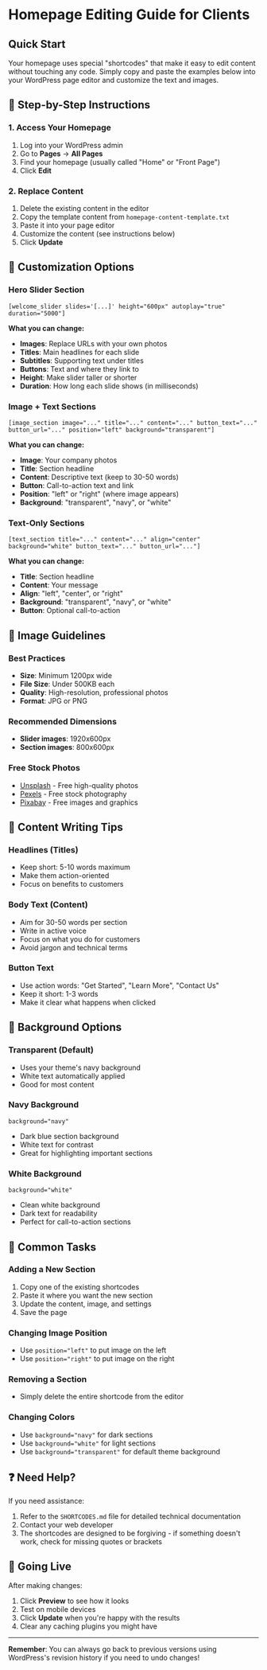 # Homepage Editing Guide for Clients

## Quick Start

Your homepage uses special "shortcodes" that make it easy to edit content without touching any code. Simply copy and paste the examples below into your WordPress page editor and customize the text and images.

## 🎯 Step-by-Step Instructions

### 1. Access Your Homepage
1. Log into your WordPress admin
2. Go to **Pages** → **All Pages**
3. Find your homepage (usually called "Home" or "Front Page")
4. Click **Edit**

### 2. Replace Content
1. Delete the existing content in the editor
2. Copy the template content from `homepage-content-template.txt`
3. Paste it into your page editor
4. Customize the content (see instructions below)
5. Click **Update**

## 🎨 Customization Options

### Hero Slider Section
```
[welcome_slider slides='[...]' height="600px" autoplay="true" duration="5000"]
```

**What you can change:**
- **Images**: Replace URLs with your own photos
- **Titles**: Main headlines for each slide
- **Subtitles**: Supporting text under titles  
- **Buttons**: Text and where they link to
- **Height**: Make slider taller or shorter
- **Duration**: How long each slide shows (in milliseconds)

### Image + Text Sections
```
[image_section image="..." title="..." content="..." button_text="..." button_url="..." position="left" background="transparent"]
```

**What you can change:**
- **Image**: Your company photos
- **Title**: Section headline
- **Content**: Descriptive text (keep to 30-50 words)
- **Button**: Call-to-action text and link
- **Position**: "left" or "right" (where image appears)
- **Background**: "transparent", "navy", or "white"

### Text-Only Sections
```
[text_section title="..." content="..." align="center" background="white" button_text="..." button_url="..."]
```

**What you can change:**
- **Title**: Section headline
- **Content**: Your message
- **Align**: "left", "center", or "right"
- **Background**: "transparent", "navy", or "white"
- **Button**: Optional call-to-action

## 📸 Image Guidelines

### Best Practices
- **Size**: Minimum 1200px wide
- **File Size**: Under 500KB each
- **Quality**: High-resolution, professional photos
- **Format**: JPG or PNG

### Recommended Dimensions
- **Slider images**: 1920x600px
- **Section images**: 800x600px

### Free Stock Photos
- [Unsplash](https://unsplash.com) - Free high-quality photos
- [Pexels](https://pexels.com) - Free stock photography
- [Pixabay](https://pixabay.com) - Free images and graphics

## 📝 Content Writing Tips

### Headlines (Titles)
- Keep short: 5-10 words maximum
- Make them action-oriented
- Focus on benefits to customers

### Body Text (Content)
- Aim for 30-50 words per section
- Write in active voice
- Focus on what you do for customers
- Avoid jargon and technical terms

### Button Text
- Use action words: "Get Started", "Learn More", "Contact Us"
- Keep it short: 1-3 words
- Make it clear what happens when clicked

## 🎨 Background Options

### Transparent (Default)
- Uses your theme's navy background
- White text automatically applied
- Good for most content

### Navy Background
```
background="navy"
```
- Dark blue section background
- White text for contrast
- Great for highlighting important sections

### White Background
```
background="white"
```
- Clean white background
- Dark text for readability
- Perfect for call-to-action sections

## 🔧 Common Tasks

### Adding a New Section
1. Copy one of the existing shortcodes
2. Paste it where you want the new section
3. Update the content, image, and settings
4. Save the page

### Changing Image Position
- Use `position="left"` to put image on the left
- Use `position="right"` to put image on the right

### Removing a Section
- Simply delete the entire shortcode from the editor

### Changing Colors
- Use `background="navy"` for dark sections
- Use `background="white"` for light sections  
- Use `background="transparent"` for default theme background

## ❓ Need Help?

If you need assistance:
1. Refer to the `SHORTCODES.md` file for detailed technical documentation
2. Contact your web developer
3. The shortcodes are designed to be forgiving - if something doesn't work, check for missing quotes or brackets

## 🚀 Going Live

After making changes:
1. Click **Preview** to see how it looks
2. Test on mobile devices
3. Click **Update** when you're happy with the results
4. Clear any caching plugins you might have

---

**Remember**: You can always go back to previous versions using WordPress's revision history if you need to undo changes!
